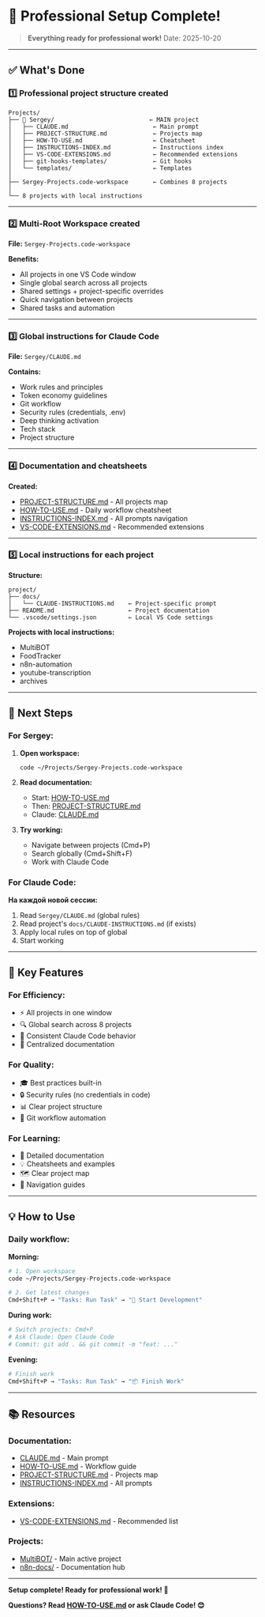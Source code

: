 # 🎉 Professional Setup Complete!

> **Everything ready for professional work!**
> Date: 2025-10-20

---

## ✅ What's Done

### 1️⃣ Professional project structure created

```
Projects/
├── 🎯 Sergey/                           ← MAIN project
│   ├── CLAUDE.md                        ← Main prompt
│   ├── PROJECT-STRUCTURE.md             ← Projects map
│   ├── HOW-TO-USE.md                    ← Cheatsheet
│   ├── INSTRUCTIONS-INDEX.md            ← Instructions index
│   ├── VS-CODE-EXTENSIONS.md            ← Recommended extensions
│   ├── git-hooks-templates/             ← Git hooks
│   └── templates/                       ← Templates
│
├── Sergey-Projects.code-workspace       ← Combines 8 projects
│
└── 8 projects with local instructions
```

---

### 2️⃣ Multi-Root Workspace created

**File:** `Sergey-Projects.code-workspace`

**Benefits:**
- All projects in one VS Code window
- Single global search across all projects
- Shared settings + project-specific overrides
- Quick navigation between projects
- Shared tasks and automation

---

### 3️⃣ Global instructions for Claude Code

**File:** `Sergey/CLAUDE.md`

**Contains:**
- Work rules and principles
- Token economy guidelines
- Git workflow
- Security rules (credentials, .env)
- Deep thinking activation
- Tech stack
- Project structure

---

### 4️⃣ Documentation and cheatsheets

**Created:**
- [PROJECT-STRUCTURE.md](PROJECT-STRUCTURE.md) - All projects map
- [HOW-TO-USE.md](HOW-TO-USE.md) - Daily workflow cheatsheet
- [INSTRUCTIONS-INDEX.md](INSTRUCTIONS-INDEX.md) - All prompts navigation
- [VS-CODE-EXTENSIONS.md](VS-CODE-EXTENSIONS.md) - Recommended extensions

---

### 5️⃣ Local instructions for each project

**Structure:**
```
project/
├── docs/
│   └── CLAUDE-INSTRUCTIONS.md    ← Project-specific prompt
├── README.md                     ← Project documentation
└── .vscode/settings.json         ← Local VS Code settings
```

**Projects with local instructions:**
- MultiBOT
- FoodTracker
- n8n-automation
- youtube-transcription
- archives

---

## 🚀 Next Steps

### For Sergey:

1. **Open workspace:**
   ```bash
   code ~/Projects/Sergey-Projects.code-workspace
   ```

2. **Read documentation:**
   - Start: [HOW-TO-USE.md](HOW-TO-USE.md)
   - Then: [PROJECT-STRUCTURE.md](PROJECT-STRUCTURE.md)
   - Claude: [CLAUDE.md](CLAUDE.md)

3. **Try working:**
   - Navigate between projects (Cmd+P)
   - Search globally (Cmd+Shift+F)
   - Work with Claude Code

### For Claude Code:

**На каждой новой сессии:**
1. Read `Sergey/CLAUDE.md` (global rules)
2. Read project's `docs/CLAUDE-INSTRUCTIONS.md` (if exists)
3. Apply local rules on top of global
4. Start working

---

## 🎯 Key Features

### For Efficiency:
- ⚡ All projects in one window
- 🔍 Global search across 8 projects
- 🤖 Consistent Claude Code behavior
- 📝 Centralized documentation

### For Quality:
- 🎓 Best practices built-in
- 🔒 Security rules (no credentials in code)
- 📊 Clear project structure
- 🔄 Git workflow automation

### For Learning:
- 📖 Detailed documentation
- 💡 Cheatsheets and examples
- 🗺️ Clear project map
- 🎯 Navigation guides

---

## 💡 How to Use

### Daily workflow:

**Morning:**
```bash
# 1. Open workspace
code ~/Projects/Sergey-Projects.code-workspace

# 2. Get latest changes
Cmd+Shift+P → "Tasks: Run Task" → "🚀 Start Development"
```

**During work:**
```bash
# Switch projects: Cmd+P
# Ask Claude: Open Claude Code
# Commit: git add . && git commit -m "feat: ..."
```

**Evening:**
```bash
# Finish work
Cmd+Shift+P → "Tasks: Run Task" → "📦 Finish Work"
```

---

## 📚 Resources

### Documentation:
- [CLAUDE.md](CLAUDE.md) - Main prompt
- [HOW-TO-USE.md](HOW-TO-USE.md) - Workflow guide
- [PROJECT-STRUCTURE.md](PROJECT-STRUCTURE.md) - Projects map
- [INSTRUCTIONS-INDEX.md](INSTRUCTIONS-INDEX.md) - All prompts

### Extensions:
- [VS-CODE-EXTENSIONS.md](VS-CODE-EXTENSIONS.md) - Recommended list

### Projects:
- [MultiBOT/](../MultiBOT/) - Main active project
- [n8n-docs/](../n8n-docs/) - Documentation hub

---

**Setup complete! Ready for professional work! 🚀**

**Questions? Read [HOW-TO-USE.md](HOW-TO-USE.md) or ask Claude Code! 😊**
